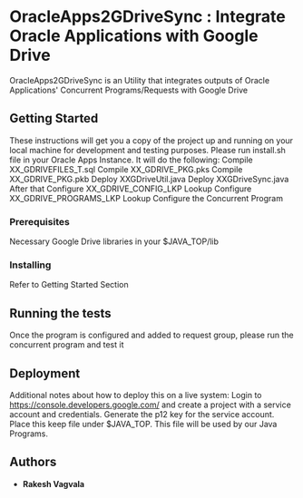 # OracleApps2GDriveSync : Integrate Oracle Applications with Google Drive

OracleApps2GDriveSync is an Utility that integrates outputs of Oracle Applications' Concurrent Programs/Requests with Google Drive

## Getting Started

These instructions will get you a copy of the project up and running on your local machine for development and testing purposes.
Please run install.sh file in your Oracle Apps Instance. It will do the following:
  Compile XX_GDRIVEFILES_T.sql
  Compile XX_GDRIVE_PKG.pks
  Compile XX_GDRIVE_PKG.pkb
  Deploy XXGDriveUtil.java
  Deploy XXGDriveSync.java
After that
  Configure XX_GDRIVE_CONFIG_LKP Lookup
  Configure XX_GDRIVE_PROGRAMS_LKP Lookup
  Configure the Concurrent Program

### Prerequisites

Necessary Google Drive libraries in your $JAVA_TOP/lib

### Installing

Refer to Getting Started Section

## Running the tests

Once the program is configured and added to request group, please run the concurrent program and test it

## Deployment

Additional notes about how to deploy this on a live system:
Login to https://console.developers.google.com/ and create a project with a service account and credentials.
Generate the p12 key for the service account. Place this keep file under $JAVA_TOP. This file will be used by our Java Programs.

## Authors

* **Rakesh Vagvala**
